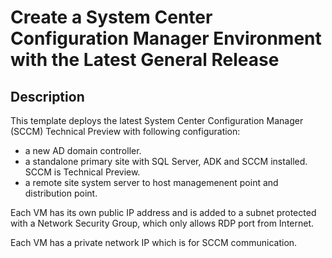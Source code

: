 # Create a System Center Configuration Manager Environment with the Latest General Release

## Description

This template deploys the latest System Center Configuration Manager (SCCM) Technical Preview with following configuration: 

* a new AD domain controller. 
* a standalone primary site with SQL Server, ADK and SCCM installed. SCCM is Technical Preview. 
* a remote site system server to host managemenent point and distribution point. 

Each VM has its own public IP address and is added to a subnet protected with a Network Security Group, which only allows RDP port from Internet. 

Each VM has a private network IP which is for SCCM communication. 